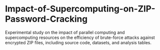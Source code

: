 # Impact-of-Supercomputing-on-ZIP-Password-Cracking
Experimental study on the impact of parallel computing and supercomputing resources on the efficiency of brute-force attacks against encrypted ZIP files, including source code, datasets, and analysis tables.
